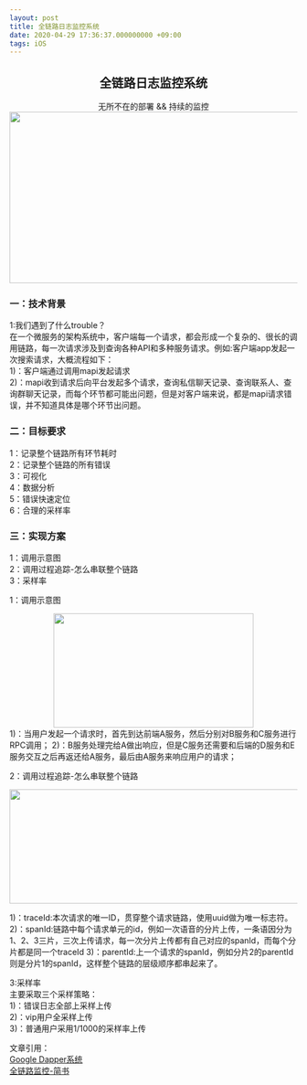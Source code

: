 ```yaml
---
layout: post
title: 全链路日志监控系统
date: 2020-04-29 17:36:37.000000000 +09:00
tags: iOS
---
```


## <center>全链路日志监控系统</center>  
<center>无所不在的部署 && 持续的监控</center>

<center><img src="https://wx2.sinaimg.cn/large/797bb4bfly1geakwlh8fvj20we0gstag.jpg" width="600" height="300"/></center>

### 一：技术背景
1:我们遇到了什么trouble？  
在一个微服务的架构系统中，客户端每一个请求，都会形成一个复杂的、很长的调用链路，每一次请求涉及到查询各种API和多种服务请求。例如:客户端app发起一次搜索请求，大概流程如下：  
1)：客户端通过调用mapi发起请求  
2)：mapi收到请求后向平台发起多个请求，查询私信聊天记录、查询联系人、查询群聊天记录，而每个环节都可能出问题，但是对客户端来说，都是mapi请求错误，并不知道具体是哪个环节出问题。


### 二：目标要求
1：记录整个链路所有环节耗时   
2：记录整个链路的所有错误  
3：可视化  
4：数据分析   
5：错误快速定位  
6：合理的采样率

### 三：实现方案
1：调用示意图  
2：调用过程追踪-怎么串联整个链路  
3：采样率  

1：调用示意图  
<center><img src="https://wx2.sinaimg.cn/large/797bb4bfly1gecsypz2vhj20j40dj0uc.jpg" width="350" height="200"/></center>
1)：当用户发起一个请求时，首先到达前端A服务，然后分别对B服务和C服务进行RPC调用；  
2)：B服务处理完给A做出响应，但是C服务还需要和后端的D服务和E服务交互之后再返还给A服务，最后由A服务来响应用户的请求；

2：调用过程追踪-怎么串联整个链路  
<center><img src="https://wx2.sinaimg.cn/large/797bb4bfly1gec89sczz7j21o20kagry.jpg" width="600" height="200"/></center>

1)：traceId:本次请求的唯一ID，贯穿整个请求链路，使用uuid做为唯一标志符。  
2)：spanId:链路中每个请求单元的id，例如一次语音的分片上传，一条语因分为1、2、3三片，三次上传请求，每一次分片上传都有自己对应的spanId，而每个分片都是同一个traceId
3)：parentId:上一个请求的spanId，例如分片2的parentId则是分片1的spanId，这样整个链路的层级顺序都串起来了。

3:采样率  
主要采取三个采样策略：  
1)：错误日志全部上采样上传  
2)：vip用户全采样上传  
3)：普通用户采用1/1000的采样率上传   


文章引用：  
[Google Dapper系统](http://bigbully.github.io/Dapper-translation/ "dapper")  
[全链路监控-简书](https://www.jianshu.com/p/92a12de11f18 "全链路监控")  











   
   